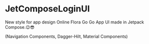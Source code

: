 # JetComposeLoginUI
New style for app design Online Flora Go Go App UI made in Jetpack Compose.😉😎

(Navigation Components,
Dagger-Hilt,
Material Components)





